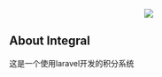 <p align="center"><img src="https://laravel.com/assets/img/components/logo-laravel.svg"></p>

## About Integral
这是一个使用laravel开发的积分系统

